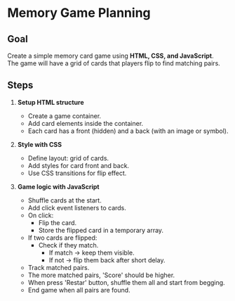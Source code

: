 # Memory Game Planning

## Goal
Create a simple memory card game using **HTML, CSS, and JavaScript**.  
The game will have a grid of cards that players flip to find matching pairs.  

## Steps

1. **Setup HTML structure**
   - Create a game container.
   - Add card elements inside the container.
   - Each card has a front (hidden) and a back (with an image or symbol).

2. **Style with CSS**
   - Define layout: grid of cards.
   - Add styles for card front and back.
   - Use CSS transitions for flip effect.

3. **Game logic with JavaScript**
   - Shuffle cards at the start.
   - Add click event listeners to cards.
   - On click:
     - Flip the card.
     - Store the flipped card in a temporary array.
   - If two cards are flipped:
     - Check if they match.
       - If match → keep them visible.
       - If not → flip them back after short delay.
   - Track matched pairs.
   - The more matched pairs, 'Score' should be higher.
   - When press 'Restar' button, shuffle them all and start from begging. 
   - End game when all pairs are found.